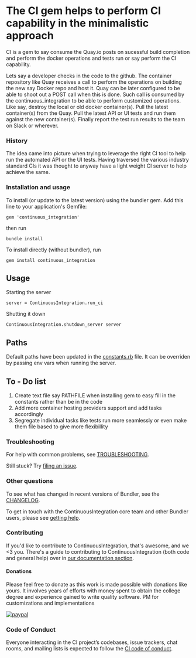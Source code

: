 # The CI gem helps to perform CI capability in the minimalistic approach 

CI is a gem to say consume the Quay.io posts on sucessful build completion and perform the docker operations and tests run or say perform the CI capability.

Lets say a developer checks in the code to the github. The container repository like Quay receives a call to perform the operations on building the new say Docker repo and host it. Quay can be later configured to be able to shoot out a POST call when this is done. Such call is consumed by the continuous_integration to be able to perform customized operations. Like say, destroy the local or old docker container(s). Pull the latest container(s) from the Quay. Pull the latest API or UI tests and run them against the new container(s). Finally report the test run results to the team on Slack or wherever.


### History

The idea came into picture when trying to leverage the right CI tool to help run the automated API or the UI tests. Having traversed the various industry standard CIs it was thought to anyway have a light weight CI server to help achieve the same.

### Installation and usage

To install (or update to the latest version) using the bundler gem. Add this line to your application's Gemfile:

```
gem 'continuous_integration'
```

then run

```
bundle install
```

To install directly (without bundler), run

```
gem install continuous_integration
```

## Usage

Starting the server
```
server = ContinuousIntegration.run_ci
```

Shutting it down
```
ContinuousIntegration.shutdown_server server
```

## Paths

Default paths have been updated in the [constants.rb](lib/continuous_integration/constants.rb) file. It can be overriden by passing env vars when running the server.

## To - Do list

1. Create text file say PATHFILE when installing gem to easy fill in the constants rather than be in the code
2. Add more container hosting providers support and add tasks accordingly
3. Segregate individual tasks like tests run more seamlessly or even make them file based to give more flexibillity

### Troubleshooting

For help with common problems, see [TROUBLESHOOTING](doc/TROUBLESHOOTING.md).

Still stuck? Try [filing an issue](doc/contributing/ISSUES.md).

### Other questions

To see what has changed in recent versions of Bundler, see the [CHANGELOG](CHANGELOG.md).

To get in touch with the ContinuousIntegration core team and other Bundler users, please see [getting help](doc/contributing/GETTING_HELP.md).

### Contributing

If you'd like to contribute to ContinuousIntegration, that's awesome, and we <3 you. There's a guide to contributing to ContinuousIntegration (both code and general help) over in [our documentation section](doc/README.md).


#### Donations

Please feel free to donate as this work is made possible with donations like yours. It involves years of efforts with money spent to obtain the college degree and experience gained to write quality software. PM for customizations and implementations 

[![paypal](https://www.paypalobjects.com/en_US/i/btn/btn_donateCC_LG.gif)](https://www.paypal.com/cgi-bin/webscr?cmd=_s-xclick&hosted_button_id=ZKRHDCLG22EJA)

### Code of Conduct

Everyone interacting in the CI project’s codebases, issue trackers, chat rooms, and mailing lists is expected to follow the [CI code of conduct](doc/CODE_OF_CONDUCT.md).
